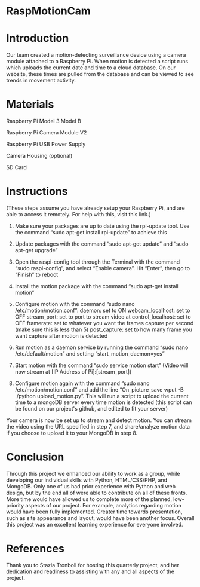 # RaspMotionCam

# Introduction
Our team created a motion-detecting surveillance device using a camera module attached to a Raspberry Pi. When motion is detected a script runs which uploads the current date and time to a cloud database. On our website, these times are pulled from the database and can be viewed to see trends in movement activity.

# Materials
Raspberry Pi Model 3 Model B

Raspberry Pi Camera Module V2

Raspberry Pi USB Power Supply

Camera Housing (optional)

SD Card

# Instructions

(These steps assume you have already setup your Raspberry Pi, and are able to access it remotely. For help with this, visit this link.)

1.	Make sure your packages are up to date using the rpi-update tool. Use the command “sudo apt-get install rpi-update” to achieve this

2.	Update packages with the command “sudo apt-get update” and “sudo apt-get upgrade”

3.	Open the raspi-config tool through the Terminal with the command “sudo raspi-config”, and select “Enable camera”. Hit “Enter”, then go to “Finish” to reboot

4. Install the motion package with the command “sudo apt-get install motion”

5. Configure motion with the command “sudo nano /etc/motion/motion.conf”:
daemon: set to ON
webcam_localhost: set to OFF
stream_port: set to port to stream video at
control_localhost: set to OFF
framerate: set to whatever you want the frames capture per second (make sure this is less than 5)
post_capture: set to how many frame you want capture after motion is detected

6. Run motion as a daemon service by running the command “sudo nano /etc/default/motion” and setting “start_motion_daemon=yes”

7.	Start motion with the command “sudo service motion start” (Video will now stream at [IP Address of Pi]:[stream_port])

8. Configure motion again with the command “sudo nano /etc/motion/motion.conf” and add the line “On_picture_save wput -B ./python upload_motion.py”. This will run a script to upload the current time to a mongoDB server every time motion is detected (this script can be found on our project's github, and edited to fit your server)

Your camera is now be set up to stream and detect motion. You can stream the video using the URL specified in step 7, and share/analyze motion data if you choose to upload it to your MongoDB in step 8.

# Conclusion
Through this project we enhanced our ability to work as a group, while developing our individual skills with Python, HTML/CSS/PHP, and MongoDB. Only one of us had prior experience with Python and web design, but by the end all of were able to contribute on all of these fronts.
More time would have allowed us to complete more of the planned, low-priority aspects of our project. For example, analytics regarding motion would have been fully implemented. Greater time towards presentation, such as site appearance and layout, would have been another focus.
Overall this project was an excellent learning experience for everyone involved.

# References
Thank you to Stazia Tronboll for hosting this quarterly project, and her dedication and readiness to assisting with any and all aspects of the project.

